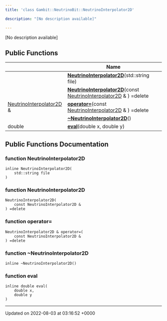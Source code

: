 ```yaml
---
title: 'class Gambit::NeutrinoBit::NeutrinoInterpolator2D'

description: "[No description available]"

---
```









[No description available]

## Public Functions

|                | Name           |
| -------------- | -------------- |
| | **[NeutrinoInterpolator2D](/documentation/code/darkbit_development/classes/classgambit_1_1neutrinobit_1_1neutrinointerpolator2d/#function-neutrinointerpolator2d)**(std::string file) |
| | **[NeutrinoInterpolator2D](/documentation/code/darkbit_development/classes/classgambit_1_1neutrinobit_1_1neutrinointerpolator2d/#function-neutrinointerpolator2d)**(const [NeutrinoInterpolator2D](/documentation/code/darkbit_development/classes/classgambit_1_1neutrinobit_1_1neutrinointerpolator2d/) & ) =delete |
| [NeutrinoInterpolator2D](/documentation/code/darkbit_development/classes/classgambit_1_1neutrinobit_1_1neutrinointerpolator2d/) & | **[operator=](/documentation/code/darkbit_development/classes/classgambit_1_1neutrinobit_1_1neutrinointerpolator2d/#function-operator=)**(const [NeutrinoInterpolator2D](/documentation/code/darkbit_development/classes/classgambit_1_1neutrinobit_1_1neutrinointerpolator2d/) & ) =delete |
| | **[~NeutrinoInterpolator2D](/documentation/code/darkbit_development/classes/classgambit_1_1neutrinobit_1_1neutrinointerpolator2d/#function-~neutrinointerpolator2d)**() |
| double | **[eval](/documentation/code/darkbit_development/classes/classgambit_1_1neutrinobit_1_1neutrinointerpolator2d/#function-eval)**(double x, double y) |

## Public Functions Documentation

### function NeutrinoInterpolator2D

```
inline NeutrinoInterpolator2D(
    std::string file
)
```


### function NeutrinoInterpolator2D

```
NeutrinoInterpolator2D(
    const NeutrinoInterpolator2D & 
) =delete
```


### function operator=

```
NeutrinoInterpolator2D & operator=(
    const NeutrinoInterpolator2D & 
) =delete
```


### function ~NeutrinoInterpolator2D

```
inline ~NeutrinoInterpolator2D()
```


### function eval

```
inline double eval(
    double x,
    double y
)
```


-------------------------------

Updated on 2022-08-03 at 03:16:52 +0000